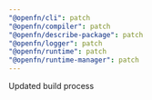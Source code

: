 ```yaml
---
"@openfn/cli": patch
"@openfn/compiler": patch
"@openfn/describe-package": patch
"@openfn/logger": patch
"@openfn/runtime": patch
"@openfn/runtime-manager": patch
---
```


Updated build process
